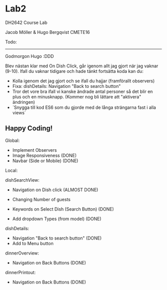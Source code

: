 # Lab2
DH2642  Course Lab

Jacob Möller & Hugo Bergqvist 
CMETE16


Todo:

----------------------------
Godmorgon Hugo :DDD

Blev nästan klar med On Dish Click, går igenom allt jag gjort när jag vaknar (9-10).
Ifall du vaknar tidigare och hade tänkt fortsätta koda kan du:
- Kolla igenom det jag gjort och se ifall du hajjar (framförallt observers)
- Fixa: dishDetails: Navigation "Back to search button"
- Tror det vore bra ifall vi kanske ändrade antal personer så det blir en plus och en minusknapp.
(Kommer nog bli lättare att "aktivera" ändringen)
- ´Snygga till kod ES6 som du gjorde med de långa strängarna fast i alla views´

Happy Coding!
----------------------------

Global:
- Implement Observers
- Image Responsiveness  (DONE)
- Navbar (Side or Mobile)   (DONE)

Local:

dishSearchView:
- Navigation on Dish click (ALMOST DONE)

- Changing Number of guests 
- Keywords on Select Dish (Search Button) (DONE)
- Add dropdown Types (from model) (DONE)

dishDetails:
- Navigation "Back to search button" (DONE)
- Add to Menu button

dinnerOverview:
- Navigation on Back Buttons    (DONE)

dinnerPrintout:
- Navigation on Back Buttons    (DONE)






